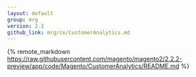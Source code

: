 ```yaml
---
layout: default
group: mrg
version: 2.2
github_link: mrg/ce/CustomerAnalytics.md
---
```


{% remote_markdown https://raw.githubusercontent.com/magento/magento2/2.2.2-preview/app/code/Magento/CustomerAnalytics/README.md %}